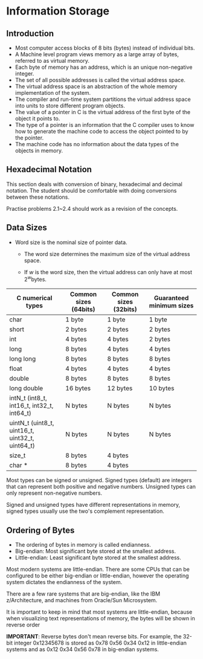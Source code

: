 # Information Storage

## Introduction

- Most computer access blocks of 8 bits (bytes) instead of individual bits.
- A Machine level program views memory as a large array of bytes, referred to as virtual memory.
- Each byte of memory has an address, which is an unique non-negative integer.
- The set of all possible addresses is called the virtual address space.
- The virtual address space is an abstraction of the whole memory implementation of the system.
- The compiler and run-time system partitions the virtual address space into units to store different program objects.
- The value of a pointer in C is the virtual address of the first byte of the object it points to.
- The type of a pointer is an information that the C compiler uses to know how to generate the machine code to access the object pointed to by the pointer.
- The machine code has no information about the data types of the objects in memory.

## Hexadecimal Notation

This section deals with conversion of binary, hexadecimal and decimal notation. The student should be comfortable with doing conversions between these notations.

Practise problems 2.1~2.4 should work as a revision of the concepts.

## Data Sizes

- Word size is the nominal size of pointer data.
  - The word size determines the maximum size of the virtual address space.

  - $\text{If }w \text{ is the word size, then the virtual address can only have at most } 2^w \text{bytes.}$

| C numerical types | Common sizes (64bits) | Common sizes (32bits) | Guaranteed minimum sizes |
|-------------------|-----------------------|-----------------------|--------------------------|
| char              | 1 byte                | 1 byte                | 1 byte                   |
| short             | 2 bytes               | 2 bytes               | 2 bytes                  |
| int               | 4 bytes               | 4 bytes               | 2 bytes                  |
| long              | 8 bytes               | 4 bytes               | 4 bytes                  |
| long long         | 8 bytes               | 8 bytes               | 8 bytes                  |
| float             | 4 bytes               | 4 bytes               | 4 bytes                  |
| double            | 8 bytes               | 8 bytes               | 8 bytes                  |
| long double       | 16 bytes              | 12 bytes              | 10 bytes                 |
|intN_t (int8_t, int16_t, int32_t, int64_t)|N bytes|N bytes|N bytes|
|uintN_t (uint8_t, uint16_t, uint32_t, uint64_t)|N bytes|N bytes|N bytes|
| size_t           | 8 bytes               | 4 bytes               |                  |
| char *           | 8 bytes               | 4 bytes               |                  |

Most types can be signed or unsigned. Signed types (default) are integers that can represent both positive and negative numbers. Unsigned types can only represent non-negative numbers.

Signed and unsigned types have different representations in memory, signed types usually use the two's complement representation.

## Ordering of Bytes

- The ordering of bytes in memory is called endianness.
- Big-endian: Most significant byte stored at the smallest address.
- Little-endian: Least significant byte stored at the smallest address.

Most modern systems are little-endian. There are some CPUs that can be configured to be either big-endian or little-endian, however the operating system dictates the endianness of the system.

There are a few rare systems that are big-endian, like the IBM z/Architecture, and machines from Oracle/Sun Microsystem.

It is important to keep in mind that most systems are little-endian, because when visualizing text representations of memory, the bytes will be shown in reverse order

**IMPORTANT**: Reverse bytes don't mean reverse bits. For example, the 32-bit integer 0x12345678 is stored as 0x78 0x56 0x34 0x12 in little-endian systems and as 0x12 0x34 0x56 0x78 in big-endian systems.

